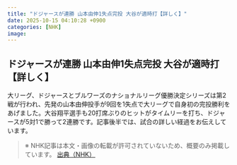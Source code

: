 ```yaml
---
title: "ドジャースが連勝 山本由伸1失点完投 大谷が適時打【詳しく】"
date: 2025-10-15 04:10:28 +0900
categories: [NHK]
image: 
---
```

## ドジャースが連勝 山本由伸1失点完投 大谷が適時打【詳しく】

大リーグ、ドジャースとブルワーズのナショナルリーグ優勝決定シリーズは第2戦が行われ、先発の山本由伸投手が9回を1失点で大リーグで自身初の完投勝利をあげました。大谷翔平選手も20打席ぶりのヒットがタイムリーを打ち、ドジャースが5対1で勝って2連勝です。記事後半では、試合の詳しい経過をお伝えしています。

> ※ NHK記事は本文・画像の転載が許可されていないため、概要のみ掲載しています。
[出典（NHK）](http://www3.nhk.or.jp/news/html/20251015/k10014949641000.html)
